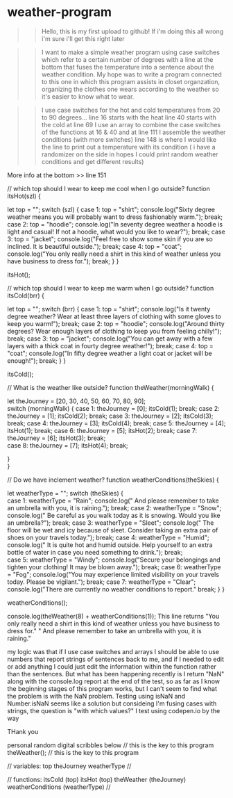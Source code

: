 # weather-program
>> Hello, this is my first upload to github! If i'm doing this all wrong i'm sure i'll get this right later 

>> I want to make a simple weather program using case switches which refer to a certain number of degrees with a line at the bottom that fuses the temperature into a sentence about the weather condition. My hope was to write a program connected to this one in which this program assists in closet organzation, organizing the clothes one wears according to the weather so it's easier to know what to wear.

>> I use case switches for the hot and cold temperatures from 20 to 90 degrees...
>> line 16 starts with the heat
>> line 40 starts with the cold
>> at line 69 I use an array to combine the case switches of the functions at 16 & 40
>> and at line 111 I assemble the weather conditions (with more switches)
>> line 148 is where I would like the line to print out a temperature with its condition ( i have a randomizer on the side in hopes I could print random weather conditions and get different results)

More info at the bottom >> line 151

// which top should I wear to keep me cool when I go outside?
function itsHot(szl) {

let top = "";
switch (szl) {
  case 1:
    top = "shirt";
    console.log("Sixty degree weather means you will probably want to dress fashionably warm.");
    break;
  case 2:
    top = "hoodie";
    console.log("In seventy degree weather a hoodie is light and casual! If not a hoodie, what would you like to wear?");
    break;
  case 3:
    top = "jacket";
    console.log("Feel free to show some skin if you are so inclined. It is beautiful outside.");
    break;
  case 4:
    top = "coat";
    console.log("You only really need a shirt in this kind of weather unless you have business to dress for.");
    break;
}
}

itsHot();

// which top should I wear to keep me warm when I go outside?
function itsCold(brr) {

let top = "";
switch (brr) {
  case 1:
    top = "shirt";
    console.log("Is it twenty degree weather? Wear at least three layers of clothing with some gloves to keep you warm!");
    break;
  case 2:
    top = "hoodie";
    console.log("Around thirty degrees? Wear enough layers of clothing to keep you from feeling chilly!");
    break;
  case 3:
    top = "jacket";
    console.log("You can get away with a few layers with a thick coat in fourty degree weather!");
    break;
  case 4:
    top = "coat";
    console.log("In fifty degree weather a light coat or jacket will be enough!");
    break;
}
}


itsCold();

// What is the weather like outside?
function theWeather(morningWalk) {
  
let theJourney = [20, 30, 40, 50, 60, 70, 80, 90];  
switch (morningWalk) {
  case 1:
      theJourney = [0]; 
    itsCold(1);
    break;
  case 2:
     theJourney = [1];
    itsCold(2);
    break;
  case 3:
    theJourney = [2];
    itsCold(3);
    break;
  case 4:
    theJourney = [3];
    itsCold(4);
    break;
  case 5:
    theJourney = [4];
    itsHot(1);
    break;
  case 6:
    theJourney = [5];
    itsHot(2);
    break;
  case 7:
    theJourney = [6];
    itsHot(3);
    break;  
  case 8:
    theJourney = [7];
    itsHot(4);
    break; 
    
  
  }  
}

// Do we have inclement weather?
function weatherConditions(theSkies) {
  
  let weatherType = "";
  switch (theSkies) {  
    case 1: 
     weatherType = "Rain";
      console.log(" And please remember to take an umbrella with you, it is raining.");
     break;
    case 2:
      weatherType = "Snow";
      console.log(" Be careful as you walk today as it is snowing. Would you like an umbrella?");
      break;
    case 3:
      weatherType = "Sleet";
      console.log(" The floor will be wet and icy because of sleet. Consider taking an extra pair of shoes on your travels today.");
      break;
    case 4:
      weatherType = "Humid";
       console.log(" It is quite hot and humid outside. Help yourself to an extra bottle of water in case you need something to drink.");
      break;  
    case 5:
      weatherType = "Windy";
       console.log("Secure your belongings and tighten your clothing! It may be blown away.");
      break;
    case 6:
      weatherType = "Fog";
       console.log("You may experience limited visibility on your travels today. Please be vigilant.");
      break;
        case 7:
	    weatherType = "Clear";
	     console.log("There are currently no weather conditions to report."
	    break;
  } 
}

weatherConditions();

console.log(theWeather(8) + weatherConditions(1));  This line returns "You only really need a shirt in this kind of weather unless you have business to dress for." " And please remember to take an umbrella with you, it is raining."


my logic was that if I use case switches and arrays I should be able to use numbers that report strings of sentences back to me, and if I needed to edit or add anything I could just edit the information within the function rather than the sentences. But what has been happening recently is I return "NaN" along with the console.log report at the end of the test, so as far as I know the beginning stages of this program works, but I can't seem to find what the problem is with the NaN problem. Testing using isNaN and Number.isNaN seems like a solution but consideing I'm fusing cases with strings, the question is "with which values?"  I test using codepen.io by the way

THank you

personal random digital scribbles below
// this is the key to this program
theWeather(); 
// this is the key to this program

// variables:
top
theJourney 
weatherType
//
 
// functions:
itsCold (top) 
itsHot (top)
theWeather (theJourney)
weatherConditions (weatherType)
//
